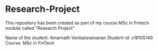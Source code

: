 # Research-Project
This repository has been created as part of my course MSc in Fintech module called "Research Project".

Name of the student: Amarnath Venkataramanan
Student-id: x18105149
Course: MSc in FinTech
